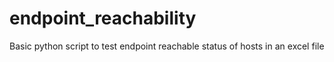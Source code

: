 # endpoint_reachability
Basic python script to test endpoint reachable status of hosts in an excel file
